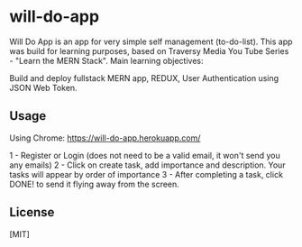 # will-do-app

Will Do App is an app for very simple self management (to-do-list). 
This app was build for learning purposes, based on Traversy Media You Tube Series - "Learn the MERN Stack". Main learning objectives:

Build and deploy fullstack MERN app,
REDUX,
User Authentication using JSON  Web  Token.


## Usage
Using Chrome:
https://will-do-app.herokuapp.com/

1 - Register or Login (does not need to be a valid email, it won't send you any emails)
2 - Click on create task, add importance and description. Your tasks will appear by order of importance
3 - After completing a task, click DONE! to send it flying away from the screen.

## License
[MIT]
